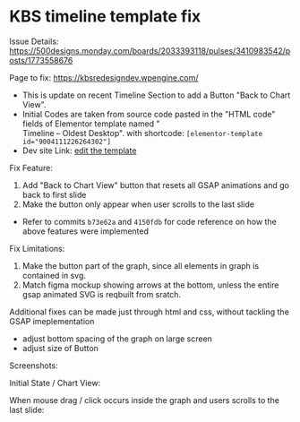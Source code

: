 

# KBS timeline template fix

Issue Details: https://500designs.monday.com/boards/2033393118/pulses/3410983542/posts/1773558676

Page to fix: https://kbsredesigndev.wpengine.com/

- This is update on recent Timeline Section to add a Button "Back to Chart View".
- Initial Codes are taken from source code pasted in the "HTML code" fields of Elementor template named "	
Timeline – Oldest Desktop". with shortcode: `[elementor-template id="9004111226264302"]`
- Dev site Link: [edit the template](https://kbsredesigndev.wpengine.com/wp-admin/post.php?post=9004111226264302&action=edit)


Fix Feature:

1. Add "Back to Chart View" button that resets all GSAP animations and go back to first slide
2. Make the button only appear when user scrolls to the last slide

- Refer to commits `b73e62a` and `4150fdb` for code reference on how the above features were implemented

Fix Limitations:

1. Make the button part of the graph, since all elements in graph is contained in svg.
2. Match figma mockup showing arrows at the bottom, unless the entire gsap animated SVG is reqbuilt from sratch. 


Additional fixes can be made just through html and css, without tackling the GSAP imeplementation

- adjust bottom spacing of the graph on large screen
- adjust size of Button

Screenshots:

Initial State / Chart View:

When mouse drag / click occurs inside the graph and users scrolls to the last slide: